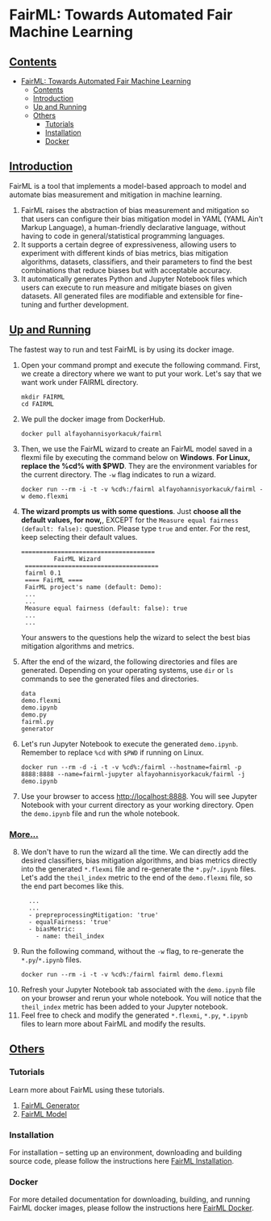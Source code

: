 # FairML: Towards Automated Fair Machine Learning


## [Contents](#Contents)

- [FairML: Towards Automated Fair Machine Learning](#fairml-towards-automated-fair-machine-learning)
  - [Contents](#contents)
  - [Introduction](#introduction)
  - [Up and Running](#up-and-running)
  - [Others](#others)
    - [Tutorials](#tutorials)
    - [Installation](#installation)
    - [Docker](#docker)

## [Introduction](#contents)

FairML is a tool that implements a model-based approach to model and automate bias measurement and mitigation in machine learning. 

1. FairML raises the abstraction of bias measurement and mitigation so that users can configure their bias mitigation model in YAML (YAML Ain't Markup Language), a human-friendly declarative language, without having to code in general/statistical programming languages.
2. It supports a certain degree of expressiveness, allowing users to experiment with different kinds of bias metrics, bias mitigation algorithms, datasets, classifiers, and their parameters to find the best combinations that reduce biases but with acceptable accuracy.
3. It automatically generates Python and Jupyter Notebook files which users can execute to run measure and mitigate biases on given datasets. All generated files are modifiable and extensible for fine-tuning and further development.


## [Up and Running](#contents)

The fastest way to run and test FairML is by using its docker image.

1. Open your command prompt and execute the following command. First, we create a directory where we want to put your work. Let's say that we want work under FAIRML directory.
   ```
   mkdir FAIRML
   cd FAIRML
   ```
2. We pull the docker image from DockerHub. 
   ```
   docker pull alfayohannisyorkacuk/fairml
   ```
3. Then, we use the FairML wizard to create an FairML model saved in a flexmi file by executing the command below on **Windows**. **For Linux, replace the %cd% with $PWD**. They are the environment variables for the current directory. The `-w` flag indicates to run a wizard.
   ```
   docker run --rm -i -t -v %cd%:/fairml alfayohannisyorkacuk/fairml -w demo.flexmi
   ```
4. **The wizard prompts us with some questions**. Just **choose all the default values, for now,**, EXCEPT for the `Measure equal fairness (default: false):` question. Please type `true` and enter. For the rest, keep selecting their default values.
   ```:
   =====================================
            FairML Wizard
    =====================================
    fairml 0.1
    ==== FairML ====
    FairML project's name (default: Demo):
    ...
    ...
    Measure equal fairness (default: false): true
    ...
    ...
   ```
   
   Your answers to the questions help the wizard to select the best bias mitigation algorithms and metrics.

5. After the end of the wizard, the following directories and files are generated. Depending on your operating systems, use `dir` or `ls` commands to see the generated files and directories.
   ```
   data
   demo.flexmi
   demo.ipynb
   demo.py
   fairml.py
   generator
   ```
6. Let's run Jupyter Notebook to execute the generated `demo.ipynb`. Remember to replace `%cd` with `$PWD` if running on Linux.
   ```
   docker run --rm -d -i -t -v %cd%:/fairml --hostname=fairml -p 8888:8888 --name=fairml-jupyter alfayohannisyorkacuk/fairml -j demo.ipynb
    ```
7. Use your browser to access [http://localhost:8888](http://localhost:8888). You will see Jupyter Notebook with your current directory as your working directory. Open the `demo.ipynb` file and run the whole notebook.

### [More...](#contents)

8. We don't have to run the wizard all the time. We can directly add the desired classifiers, bias mitigation algorithms, and bias metrics directly into the generated `*.flexmi` file and re-generate the `*.py`/`*.ipynb` files. Let's add the `theil_index` metric to the end of the `demo.flexmi` file, so the end part becomes like this.
   ```
     ...
     ...
     - prepreprocessingMitigation: 'true'
     - equalFairness: 'true'
     - biasMetric: 
       - name: theil_index
   ```
9. Run the following command, without the `-w` flag, to re-generate the `*.py`/`*.ipynb` files.
   ```
   docker run --rm -i -t -v %cd%:/fairml fairml demo.flexmi
   ```
10. Refresh your Jupyter Notebook tab associated with the `demo.ipynb` file on your browser and rerun your whole notebook. You will notice that the `theil_index` metric has been added to your Jupyter notebook.
11. Feel free to check and modify the generated `*.flexmi`, `*.py`, `*.ipynb` files to learn more about FairML and modify the results.

## [Others](#contents)

### Tutorials

Learn more about FairML using these tutorials.

1. [FairML Generator](docs/Generator.md)
2. [FairML Model](docs/Model.md)

### Installation

For installation &ndash; setting up an environment, downloading and building source code, please follow the instructions here [FairML Installation](docs/Installation.md).

### Docker

For more detailed documentation for downloading, building, and running FairML docker images, please follow the instructions here [FairML Docker](docs/Docker.md).


